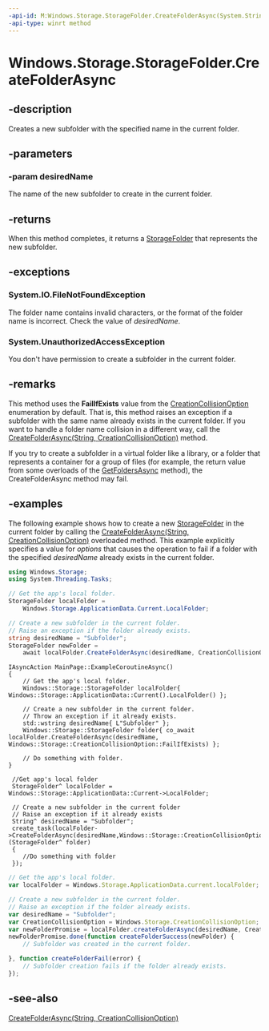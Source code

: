 ```yaml
---
-api-id: M:Windows.Storage.StorageFolder.CreateFolderAsync(System.String)
-api-type: winrt method
---
```


<!-- Method syntax
public Windows.Foundation.IAsyncOperation<Windows.Storage.StorageFolder> CreateFolderAsync(System.String desiredName)
-->

# Windows.Storage.StorageFolder.CreateFolderAsync

## -description
Creates a new subfolder with the specified name in the current folder.

## -parameters
### -param desiredName
The name of the new subfolder to create in the current folder.

## -returns
When this method completes, it returns a [StorageFolder](storagefolder.md) that represents the new subfolder.

## -exceptions
### System.IO.FileNotFoundException

The folder name contains invalid characters, or the format of the folder name is incorrect. Check the value of *desiredName*.

### System.UnauthorizedAccessException

You don't have permission to create a subfolder in the current folder.

## -remarks
This method uses the **FailIfExists** value from the [CreationCollisionOption](creationcollisionoption.md) enumeration by default. That is, this method raises an exception if a subfolder with the same name already exists in the current folder. If you want to handle a folder name collision in a different way, call the [CreateFolderAsync(String, CreationCollisionOption)](storagefolder_createfolderasync_1043039832.md) method.

If you try to create a subfolder in a virtual folder like a library, or a folder that represents a container for a group of files (for example, the return value from some overloads of the [GetFoldersAsync](storagefolder_getfoldersasync_592765033.md) method), the CreateFolderAsync method may fail.

## -examples
The following example shows how to create a new [StorageFolder](storagefolder.md) in the current folder by calling the [CreateFolderAsync(String, CreationCollisionOption)](storagefolder_createfolderasync_1043039832.md) overloaded method. This example explicitly specifies a value for *options* that causes the operation to fail if a folder with the specified *desiredName* already exists in the current folder.

```csharp
using Windows.Storage;
using System.Threading.Tasks;

// Get the app's local folder.
StorageFolder localFolder =
    Windows.Storage.ApplicationData.Current.LocalFolder;

// Create a new subfolder in the current folder.
// Raise an exception if the folder already exists.
string desiredName = "Subfolder";
StorageFolder newFolder =
    await localFolder.CreateFolderAsync(desiredName, CreationCollisionOption.FailIfExists);
```

```cppwinrt
IAsyncAction MainPage::ExampleCoroutineAsync()
{
    // Get the app's local folder.
    Windows::Storage::StorageFolder localFolder{ Windows::Storage::ApplicationData::Current().LocalFolder() };

    // Create a new subfolder in the current folder.
    // Throw an exception if it already exists.
    std::wstring desiredName{ L"Subfolder" };
    Windows::Storage::StorageFolder folder{ co_await localFolder.CreateFolderAsync(desiredName, Windows::Storage::CreationCollisionOption::FailIfExists) };

    // Do something with folder.
}
```

```cppcx
 //Get app's local folder
 StorageFolder^ localFolder = Windows::Storage::ApplicationData::Current->LocalFolder;
 
 // Create a new subfolder in the current folder
 // Raise an exception if it already exists
 String^ desiredName = "Subfolder";
 create_task(localFolder->CreateFolderAsync(desiredName,Windows::Storage::CreationCollisionOption::FailIfExists)).then([](StorageFolder^ folder)
 {
    //Do something with folder
 });
```

```javascript
// Get the app's local folder.
var localFolder = Windows.Storage.ApplicationData.current.localFolder;

// Create a new subfolder in the current folder.
// Raise an exception if the folder already exists.
var desiredName = "Subfolder";
var CreationCollisionOption = Windows.Storage.CreationCollisionOption;
var newFolderPromise = localFolder.createFolderAsync(desiredName, CreationCollisionOption.failIfExists);
newFolderPromise.done(function createFolderSuccess(newFolder) {
    // Subfolder was created in the current folder.

}, function createFolderFail(error) {
    // Subfolder creation fails if the folder already exists. 
});
```

## -see-also
[CreateFolderAsync(String, CreationCollisionOption)](storagefolder_createfolderasync_1043039832.md)

